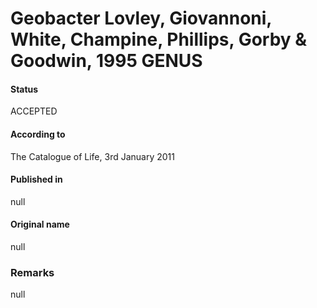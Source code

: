 # Geobacter Lovley, Giovannoni, White, Champine, Phillips, Gorby & Goodwin, 1995 GENUS

#### Status
ACCEPTED

#### According to
The Catalogue of Life, 3rd January 2011

#### Published in
null

#### Original name
null

### Remarks
null